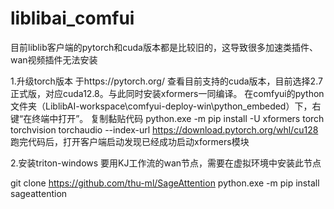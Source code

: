 # liblibai_comfui
目前liblib客户端的pytorch和cuda版本都是比较旧的，这导致很多加速类插件、wan视频插件无法安装

1.升级torch版本
于https://pytorch.org/ 查看目前支持的cuda版本，目前选择2.7正式版，对应cuda12.8。与此同时安装xformers一同编译。
在comfyui的python文件夹（LiblibAI-workspace\comfyui-deploy-win\python_embeded）下，右键“在终端中打开”。
复制黏贴代码 python.exe -m pip install -U xformers torch torchvision torchaudio --index-url https://download.pytorch.org/whl/cu128
跑完代码后，打开客户端启动发现已经成功启动xformers模块

2.安装triton-windows
要用KJ工作流的wan节点，需要在虚拟环境中安装此节点


git clone https://github.com/thu-ml/SageAttention
python.exe -m pip install sageattention
